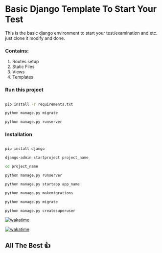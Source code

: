 # Basic Django Template To Start Your Test

This is the basic django environment to start your test/examination and etc.
just clone it modify and done.

### Contains:

1. Routes setup
2. Static Files
3. Views
4. Templates


### Run this project

``` Bash

pip install -r requirements.txt

python manage.py migrate

python manage.py runserver

```


### Installation 

```Bash

pip install django

django-admin startproject project_name

cd project_name

python manage.py runserver

python manage.py startapp app_name

python manage.py makemigrations

python manage.py migrate

python manage.py createsuperuser

```

[![wakatime](https://wakatime.com/badge/github/03prashantpk/03prashantpk.svg)](https://wakatime.com/badge/github/03prashantpk/03prashantpk)

[![wakatime](https://wakatime.com/badge/user/018f009b-6304-446b-b3c0-f648fb1a8250.svg)](https://wakatime.com/@018f009b-6304-446b-b3c0-f648fb1a8250)

## All The Best 👍